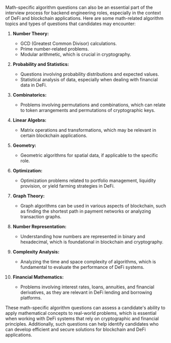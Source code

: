 Math-specific algorithm questions can also be an essential part of the interview process for backend engineering roles, especially in the context of DeFi and blockchain applications. Here are some math-related algorithm topics and types of questions that candidates may encounter:

1. **Number Theory:**
   - GCD (Greatest Common Divisor) calculations.
   - Prime number-related problems.
   - Modular arithmetic, which is crucial in cryptography.

2. **Probability and Statistics:**
   - Questions involving probability distributions and expected values.
   - Statistical analysis of data, especially when dealing with financial data in DeFi.

3. **Combinatorics:**
   - Problems involving permutations and combinations, which can relate to token arrangements and permutations of cryptographic keys.

4. **Linear Algebra:**
   - Matrix operations and transformations, which may be relevant in certain blockchain applications.

5. **Geometry:**
   - Geometric algorithms for spatial data, if applicable to the specific role.

6. **Optimization:**
   - Optimization problems related to portfolio management, liquidity provision, or yield farming strategies in DeFi.

7. **Graph Theory:**
   - Graph algorithms can be used in various aspects of blockchain, such as finding the shortest path in payment networks or analyzing transaction graphs.

8. **Number Representation:**
   - Understanding how numbers are represented in binary and hexadecimal, which is foundational in blockchain and cryptography.

9. **Complexity Analysis:**
   - Analyzing the time and space complexity of algorithms, which is fundamental to evaluate the performance of DeFi systems.

10. **Financial Mathematics:**
    - Problems involving interest rates, loans, annuities, and financial derivatives, as they are relevant in DeFi lending and borrowing platforms.

These math-specific algorithm questions can assess a candidate's ability to apply mathematical concepts to real-world problems, which is essential when working with DeFi systems that rely on cryptographic and financial principles. Additionally, such questions can help identify candidates who can develop efficient and secure solutions for blockchain and DeFi applications.
